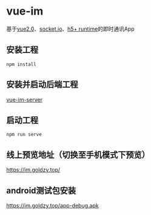 # vue-im
基于[vue2.0](https://cn.vuejs.org/)、[socket.io](https://socket.io/docs/v3)、[h5+ runtime](https://ask.dcloud.net.cn/docs/)的即时通讯App

## 安装工程
```
npm install
```
## 安装并启动后端工程
[vue-im-server](https://github.com/hurongju/vue-im-server/)
## 启动工程
```
npm run serve
```

## 线上预览地址（切换至手机模式下预览）
https://im.goldzy.top/

## android测试包安装
https://im.goldzy.top/app-debug.apk
